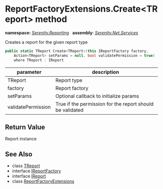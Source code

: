 # ReportFactoryExtensions.Create&lt;TReport&gt; method
**namespace:** *[Serenity.Reporting](../../README.md#serenity.reporting-namespace)*   **assembly**: *[Serenity.Net.Services](../../README.md)*

Creates a report for the given report type

```csharp
public static TReport Create<TReport>(this IReportFactory factory, 
    Action<TReport> setParams = null, bool validatePermission = true)
    where TReport : IReport
```

| parameter | description |
| --- | --- |
| TReport | Report type |
| factory | Report factory |
| setParams | Optional callback to initialize params |
| validatePermission | True if the permission for the report should be validated |

## Return Value

Report instance

## See Also

* class [TReport](../Serenity.Net.Services/../ReportFactoryExtensions.TReport.md)
* interface [IReportFactory](../IReportFactory.md)
* interface [IReport](../IReport.md)
* class [ReportFactoryExtensions](../ReportFactoryExtensions.md)
